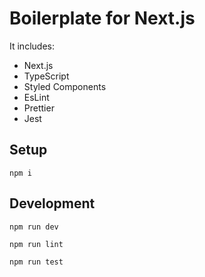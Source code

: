 # Boilerplate for Next.js

It includes:

- Next.js
- TypeScript
- Styled Components
- EsLint
- Prettier
- Jest

## Setup

`npm i`

## Development

`npm run dev`

`npm run lint`

`npm run test`

